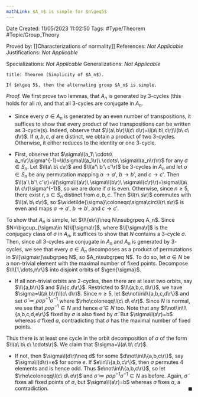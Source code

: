 ```yaml
---
mathLink: $A_n$ is simple for $n\geq5$
---
```


<div class="topSpace"></div>

Date Created: 11/05/2023 11:02:50
Tags: #Type/Theorem #Topic/Group_Theory

Proved by: [[Characterizations of normality]]
References: <i>Not Applicable</i>
Justifications: <i>Not Applicable</i>

Specializations: <i>Not Applicable</i>
Generalizations: <i>Not Applicable</i>

``` ad-Theorem
title: Theorem (Simplicity of $A_n$).

If $n\geq 5$, then the alternating group $A_n$ is simple.

```

<i>Proof.</i> We first prove two lemmas, that $A_n$ is generated by $3$-cycles (this holds for all $n$), and that all $3$-cycles are conjugate in $A_n$.
* Since every $\sigma\in A_n$ is generated by an even number of transpositions, it suffices to show that every product of two transpositions can be written as $3$-cycle(s). Indeed, observe that $\l(a\ b\r)\l(c\ d\r)=\l(a\ b\ c\r)\l(b\ c\ d\r)$. If $a,b,c,d$ are distinct, we obtain a product of two $3$-cycles. Otherwise, it either reduces to the identity or one $3$-cycle.

* First, observe that $\sigma\l(a_1\ \cdots\ a_n\r)\sigma^{-1}=\l(\sigma\l(a_1\r)\ \cdots\ \sigma\l(a_n\r)\r)$ for any $\sigma\in S_n$. Let $\l(a\ b\ c\r)$ and $\l(a'\ b'\ c'\r)$ be $3$-cycles in $A_n$ and let $\sigma\in S_n$ be any permutation mapping $a\to a'$, $b\to b'$, and $c\to c'$. Then $\l(a'\ b'\ c'\r)=\l(\sigma\l(a\r)\ \sigma\l(b\r)\ \sigma\l(c\r)\r)=\sigma\l(a\ b\ c\r)\sigma^{-1}$, so we are done if $\sigma$ is even. Otherwise, since $n\geq5$, there exist $r,s\in S_n$ distinct from $a,b,c$. Then $\l(r\ s\r)$ commutes with $\l(a\ b\ c\r)$, so $\widetilde{\sigma}\coloneqq\sigma\circ\l(r\ s\r)$ is even and maps $a\to a'$, $b\to b'$, and $c\to c'$.

To show that $A_n$ is simple, let $\l\{e\r\}\neq N\nsubgrpeq A_n$. Since $N=\bigcup_{\sigma\in N}\l[\sigma\r]$, where $\l[\sigma\r]$ is the conjugacy class of $\sigma$ in $A_n$, it suffices to show that $N$ contains a $3$-cycle $\sigma$. Then, since all $3$-cycles are conjugate in $A_n$ and $A_n$ is generated by $3$-cycles, we see that every $\sigma\in A_n$ decomposes as a product of permutations in $\l[\sigma\r]\subgrpeq N$, so $A_n\subgrpeq N$. To do so, let $\sigma\in N$ be a non-trivial element with the maximal number of fixed points. Decompose $\l\{1,\dots,n\r\}$ into disjoint orbits of $\gen{\sigma}$.
* If all non-trivial orbits are $2$-cycles, then there are at least two orbits, say $\l\{a,b\r\}$ and $\l\{c,d\r\}$. Restricted to $\l\{a,b,c,d\r\}$, we have $\sigma=\l(a\ b\r)\l(c\ d\r)$. Since $n\geq 5$, let $e\not\in\l\{a,b,c,d\r\}$ and set $\widetilde{\sigma}\coloneqq\rho\sigma\rho^{-1}\sigma^{-1}$ where $\rho\coloneqq\l(c\ d\ e\r)$. Since $N$ is normal, we see that $\rho\sigma\rho^{-1}\in N$ and hence $\widetilde{\sigma}\in N$ too. Note that any $f\not\in\l\{a,b,c,d,e\r\}$ fixed by $\sigma$ is also fixed by $\widetilde{\sigma}$. But $\sigma\l(a\r)=b$ whereas $\widetilde{\sigma}$ fixed $a$, contradicting that $\sigma$ has the maximal number of fixed points.

Thus there is at least one cycle in the orbit decomposition of $\sigma$ of the form $\l(a\ b\ c\ \cdots\r)$. We claim that $\sigma=\l(a\ b\ c\r)$.
* If not, then $\sigma\l(d\r)\neq d$ for some $d\not\in\l\{a,b,c\r\}$, say $\sigma\l(d\r)=e$ for some $e$. If $e\in\l\{a,b,c\r\}$, then $\sigma$ permutes $4$ elements and is hence odd. Thus $e\not\in\l\{a,b,c\r\}$, so let $\rho\coloneqq\l(c\ d\ e\r)$ and $\widetilde{\sigma}\coloneqq\rho\sigma\rho^{-1}\sigma^{-1}\in N$ as before. Again, $\widetilde{\sigma}$ fixes all fixed points of $\sigma$, but $\sigma\l(a\r)=b$ whereas $\widetilde{\sigma}$ fixes $a$, a contradiction.<span style="float:right;">$\blacksquare$</span>
